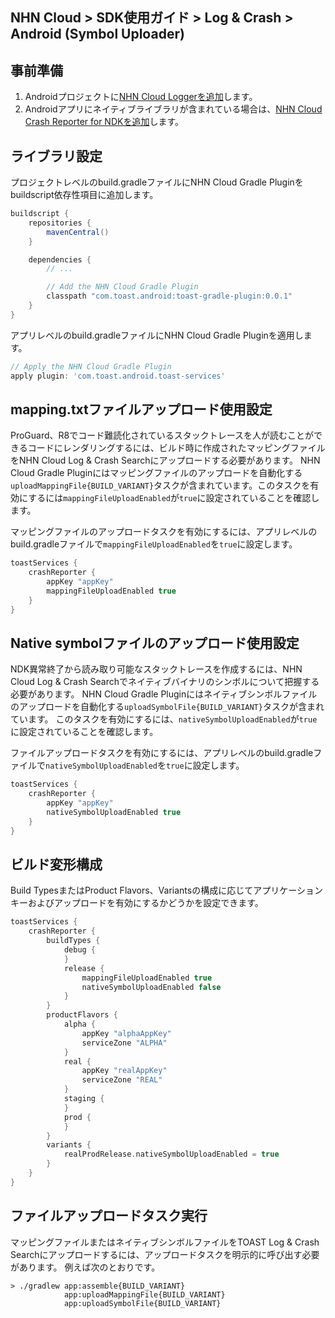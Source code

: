 ## NHN Cloud > SDK使用ガイド > Log & Crash > Android (Symbol Uploader)

## 事前準備

1. Androidプロジェクトに[NHN Cloud Loggerを追加](https://nhncloud.com/ja/TOAST/ja/toast-sdk/log-collector-android/)します。
2. Androidアプリにネイティブライブラリが含まれている場合は、[NHN Cloud Crash Reporter for NDKを追加](https://nhncloud.com/ja/TOAST/ja/toast-sdk/log-collector-ndk/)します。

## ライブラリ設定

プロジェクトレベルのbuild.gradleファイルにNHN Cloud Gradle Pluginをbuildscript依存性項目に追加します。

```groovy
buildscript {
    repositories {
        mavenCentral()
    }

    dependencies {
        // ...

        // Add the NHN Cloud Gradle Plugin
        classpath "com.toast.android:toast-gradle-plugin:0.0.1"
    }
}
```

アプリレベルのbuild.gradleファイルにNHN Cloud Gradle Pluginを適用します。

```groovy
// Apply the NHN Cloud Gradle Plugin
apply plugin: 'com.toast.android.toast-services'
```

## mapping.txtファイルアップロード使用設定

ProGuard、R8でコード難読化されているスタックトレースを人が読むことができるコードにレンダリングするには、ビルド時に作成されたマッピングファイルをNHN Cloud Log & Crash Searchにアップロードする必要があります。
NHN Cloud Gradle Pluginにはマッピングファイルのアップロードを自動化する`uploadMappingFile{BUILD_VARIANT}`タスクが含まれています。このタスクを有効にするには`mappingFileUploadEnabled`が`true`に設定されていることを確認します。


マッピングファイルのアップロードタスクを有効にするには、アプリレベルのbuild.gradleファイルで`mappingFileUploadEnabled`を`true`に設定します。

```groovy
toastServices {
    crashReporter {
        appKey "appKey"
        mappingFileUploadEnabled true
    }
}
```

## Native symbolファイルのアップロード使用設定

NDK異常終了から読み取り可能なスタックトレースを作成するには、NHN Cloud Log & Crash Searchでネイティブバイナリのシンボルについて把握する必要があります。
NHN Cloud Gradle Pluginにはネイティブシンボルファイルのアップロードを自動化する`uploadSymbolFile{BUILD_VARIANT}`タスクが含まれています。
このタスクを有効にするには、`nativeSymbolUploadEnabled`が`true`に設定されていることを確認します。

ファイルアップロードタスクを有効にするには、アプリレベルのbuild.gradleファイルで`nativeSymbolUploadEnabled`を`true`に設定します。

```groovy
toastServices {
    crashReporter {
        appKey "appKey"
        nativeSymbolUploadEnabled true
    }
}
```

## ビルド変形構成

Build TypesまたはProduct Flavors、Variantsの構成に応じてアプリケーションキーおよびアップロードを有効にするかどうかを設定できます。

```groovy
toastServices {
    crashReporter {
        buildTypes {
            debug {
            }
            release {
                mappingFileUploadEnabled true
                nativeSymbolUploadEnabled false
            }
        }
        productFlavors {
            alpha {
                appKey "alphaAppKey"
                serviceZone "ALPHA"
            }
            real {
                appKey "realAppKey"
                serviceZone "REAL"
            }
            staging {
            }
            prod {
            }
        }
        variants {
            realProdRelease.nativeSymbolUploadEnabled = true
        }
    }
}
```

## ファイルアップロードタスク実行

マッピングファイルまたはネイティブシンボルファイルをTOAST Log & Crash Searchにアップロードするには、アップロードタスクを明示的に呼び出す必要があります。
例えば次のとおりです。

```
> ./gradlew app:assemble{BUILD_VARIANT}
            app:uploadMappingFile{BUILD_VARIANT}
            app:uploadSymbolFile{BUILD_VARIANT}
```
